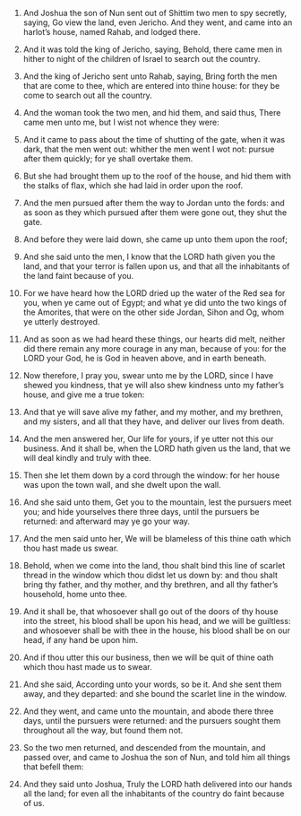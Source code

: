 1. And Joshua the son of Nun sent out of Shittim two men to spy
secretly, saying, Go view the land, even Jericho. And they went, and
came into an harlot’s house, named Rahab, and lodged there.

2. And it was told the king of Jericho, saying, Behold, there came
men in hither to night of the children of Israel to search out the
country.

3. And the king of Jericho sent unto Rahab, saying, Bring forth the
men that are come to thee, which are entered into thine house: for
they be come to search out all the country.

4. And the woman took the two men, and hid them, and said thus, There
came men unto me, but I wist not whence they were:

5. And it came to
pass about the time of shutting of the gate, when it was dark, that
the men went out: whither the men went I wot not: pursue after them
quickly; for ye shall overtake them.

6. But she had brought them up to the roof of the house, and hid them
with the stalks of flax, which she had laid in order upon the roof.

7. And the men pursued after them the way to Jordan unto the fords:
and as soon as they which pursued after them were gone out, they shut
the gate.

8. And before they were laid down, she came up unto them upon the
roof;

9. And she said unto the men, I know that the LORD hath given
you the land, and that your terror is fallen upon us, and that all the
inhabitants of the land faint because of you.

10. For we have heard how the LORD dried up the water of the Red sea
for you, when ye came out of Egypt; and what ye did unto the two kings
of the Amorites, that were on the other side Jordan, Sihon and Og,
whom ye utterly destroyed.

11. And as soon as we had heard these things, our hearts did melt,
neither did there remain any more courage in any man, because of you:
for the LORD your God, he is God in heaven above, and in earth
beneath.

12. Now therefore, I pray you, swear unto me by the LORD, since I
have shewed you kindness, that ye will also shew kindness unto my
father’s house, and give me a true token:

13. And that ye will save
alive my father, and my mother, and my brethren, and my sisters, and
all that they have, and deliver our lives from death.

14. And the men answered her, Our life for yours, if ye utter not
this our business. And it shall be, when the LORD hath given us the
land, that we will deal kindly and truly with thee.

15. Then she let them down by a cord through the window: for her
house was upon the town wall, and she dwelt upon the wall.

16. And she said unto them, Get you to the mountain, lest the
pursuers meet you; and hide yourselves there three days, until the
pursuers be returned: and afterward may ye go your way.

17. And the men said unto her, We will be blameless of this thine
oath which thou hast made us swear.

18. Behold, when we come into the land, thou shalt bind this line of
scarlet thread in the window which thou didst let us down by: and thou
shalt bring thy father, and thy mother, and thy brethren, and all thy
father’s household, home unto thee.

19. And it shall be, that whosoever shall go out of the doors of thy
house into the street, his blood shall be upon his head, and we will
be guiltless: and whosoever shall be with thee in the house, his blood
shall be on our head, if any hand be upon him.

20. And if thou utter this our business, then we will be quit of
thine oath which thou hast made us to swear.

21. And she said, According unto your words, so be it. And she sent
them away, and they departed: and she bound the scarlet line in the
window.

22. And they went, and came unto the mountain, and abode there three
days, until the pursuers were returned: and the pursuers sought them
throughout all the way, but found them not.

23. So the two men returned, and descended from the mountain, and
passed over, and came to Joshua the son of Nun, and told him all
things that befell them:

24. And they said unto Joshua, Truly the
LORD hath delivered into our hands all the land; for even all the
inhabitants of the country do faint because of us.